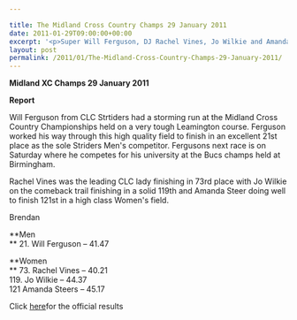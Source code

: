 ```yaml
---

title: The Midland Cross Country Champs 29 January 2011
date: 2011-01-29T09:00:00+00:00
excerpt: '<p>Super Will Ferguson, DJ Rachel Vines, Jo Wilkie and Amanda Steers did the Striders proud at the prestigious, high quality Midland XC championships held at Leamington. Click on the links below to find out how they got on, Brendan Ward (Club Chairman) Midland XC Champs Photos Report Results</p>'
layout: post
permalink: /2011/01/The-Midland-Cross-Country-Champs-29-January-2011/
---
```

**Midland XC Champs 29 January 2011**



**<a name="report"></a>**</p> 

**Report**

Will Ferguson from CLC Strtiders had a storming run at the Midland Cross Country Championships held on a very tough Leamington course. Ferguson worked his way through this high quality field to finish in an excellent 21st place as the sole Striders Men's competitor. Fergusons next race is on Saturday where he competes for his university at the Bucs champs held at Birmingham. 

Rachel Vines was the leading CLC lady finishing in 73rd place with Jo Wilkie on the comeback trail finishing in a solid 119th and Amanda Steer doing well to finish 121st in a high class Women's field.

Brendan

**Men  
** 21. Will Ferguson &#8211; 41.47

**Women  
** 73. Rachel Vines &#8211; 40.21  
119. Jo Wilkie &#8211; 44.37  
121 Amanda Steers &#8211; 45.17 

Click <a href="http://www.midlandathletics.org.uk/PDFS/2011_RES_110129_MidCChampsLeamington.pdf" target="_blank" rel="nofollow">here</a>for the official results